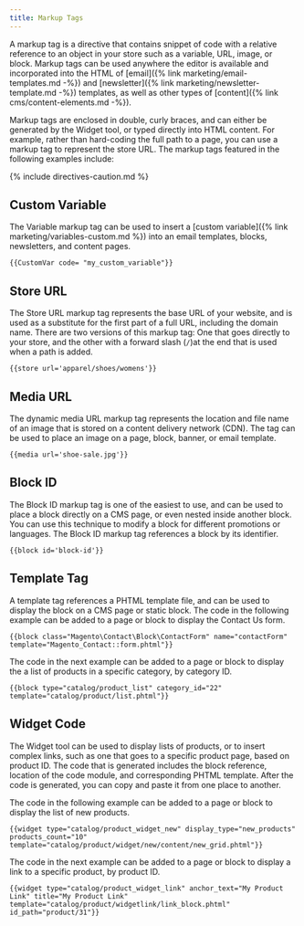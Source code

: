 ```yaml
---
title: Markup Tags
---
```


A markup tag is a directive that contains snippet of code with a relative reference to an object in your store such as a variable, URL, image, or block. Markup tags can be used anywhere the editor is available and incorporated into the HTML of [email]({% link marketing/email-templates.md -%}) and [newsletter]({% link marketing/newsletter-template.md -%}) templates, as well as other types of [content]({% link cms/content-elements.md -%}).

Markup tags are enclosed in double, curly braces, and can either be generated by the Widget tool, or typed directly into HTML content. For example, rather than hard-coding the full path to a page, you can use a markup tag to represent the store URL. The markup tags featured in the following examples include:

{% include directives-caution.md %}

## Custom Variable

The Variable markup tag can be used to insert a [custom variable]({% link marketing/variables-custom.md %}) into an email templates, blocks, newsletters, and content pages.

<!-- {%- raw -%} -->

    {{CustomVar code= "my_custom_variable"}}

## Store URL

The Store URL markup tag represents the base URL of your website, and is used as a substitute for the first part of a full URL, including the domain name. There are two versions of this markup tag: One that goes directly to your store, and the other with a forward slash (`/`)at the end that is used when a path is added.

    {{store url='apparel/shoes/womens'}}

## Media URL

The dynamic media URL markup tag represents the location and file name of an image that is stored on a content delivery network (CDN). The tag can be used to place an image on a page, block, banner, or email template.

    {{media url='shoe-sale.jpg'}}

## Block ID

The Block ID markup tag is one of the easiest to use, and can be used to place a block directly on a CMS page, or even nested inside another block. You can use this technique to modify a block for different promotions or languages. The Block ID markup tag references a block by its identifier.

    {{block id='block-id'}}

## Template Tag

A template tag references a PHTML template file, and can be used to display the block on a CMS page or static block. The code in the following example can be added to a page or block to display the Contact Us form.

    {{block class="Magento\Contact\Block\ContactForm" name="contactForm" template="Magento_Contact::form.phtml"}}

The code in the next example can be added to a page or block to display the a list of products in a specific category, by category ID.

    {{block type="catalog/product_list" category_id="22" template="catalog/product/list.phtml"}}

## Widget Code

The Widget tool can be used to display lists of products, or to insert complex links, such as one that goes to a specific product page, based on product ID. The code that is generated includes the block reference, location of the code module, and corresponding PHTML template. After the code is generated, you can copy and paste it from one place to another.

The code in the following example can be added to a page or block to display the list of new products.

    {{widget type="catalog/product_widget_new" display_type="new_products" products_count="10" template="catalog/product/widget/new/content/new_grid.phtml"}}

The code in the next example can be added to a page or block to display a link to a specific product, by product ID.

    {{widget type="catalog/product_widget_link" anchor_text="My Product Link" title="My Product Link" template="catalog/product/widgetlink/link_block.phtml" id_path="product/31"}}

<!-- {% endraw %} -->
